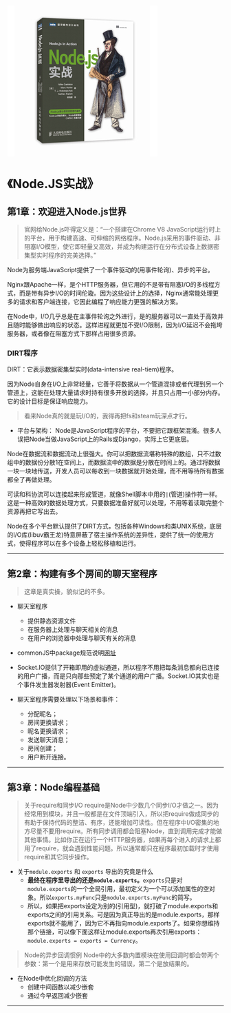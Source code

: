![9787115352460](../../../static/img/9787115352460.jpg)

# 《Node.JS实战》

## 第1章：欢迎进入Node.js世界

> 官网给Node.js吓得定义是：“一个搭建在Chrome V8 JavaScript运行时上的平台，用于构建高速、可伸缩的网络程序。Node.js采用的事件驱动、非阻塞I/O模型，使它即轻量又高效，并成为构建运行在分布式设备上数据密集型实时程序的完美选择。”
 
 Node为服务端JavaScript提供了一个事件驱动的(用事件轮询)、异步的平台。
 
 Nginx跟Apache一样，是个HTTP服务器，但它用的不是带有阻塞I/O的多线程方式，而是带有异步I/O的时间伦璇。因为这些设计上的选择，Nginx通常能处理更多的请求和客户端连接，它因此编程了响应能力更强的解决方案。
 
 在Node中，I/O几乎总是在主事件轮询之外进行，是的服务器可以一直处于高效并且随时能够做出响应的状态。这样进程就更加不受I/O限制，因为I/O延迟不会拖垮服务器，或者像在阻塞方式下那样占用很多资源。
 
 ### DIRT程序
 
 DIRT：它表示数据密集型实时(data-intensive real-tiem)程序。
 
因为Node自身在I/O上非常轻量，它善于将数据从一个管道混排或者代理到另一个管道上，这能在处理大量请求时持有很多开放的选择，并且只占用一小部分内存。它的设计目标是保证响应能力。

> 看来Node真的就是玩I/O的，我得再把fs和steam玩深点才行。

- 平台与架构： Node是JavaScript程序的平台，不要把它跟框架混淆。很多人误把Node当做JavaScript上的Rails或Django，实际上它更底层。

 Node在数据流和数据流动上很强大。你可以把数据流堪称特殊的数组，只不过数组中的数据份分散1在空间上，而数据流中的数据是分散在时间上的。通过将数据一块一块地传送，开发人员可以每收到一块数据就开始处理，而不用等待所有数据都全了再做处理。

可读和科协流可以连接起来形成管道，就像Shell脚本中用的`|`(管道)操作符一样。这是一种高效的数据处理方式，只要数据准备好就可以处理，不用等着读取完整个资源再把它写出去。

Node在多个平台默认提供了DIRT方式，包括各种Windows和类UNIX系统，底层的I/O库(libuv霸王龙)特意屏蔽了宿主操作系统的差异性，提供了统一的使用方式，使得程序可以在多个设备上轻松移植和运行。

----------

## 第2章：构建有多个房间的聊天室程序

> 这章是真实操，貌似记的不多。

- 聊天室程序
  - 提供静态资源文件
  - 在服务器上处理与聊天相关的消息
  - 在用户的浏览器中处理与聊天有关的消息

- commonJS中package规范说明[网址](http://wiki.commonjs.org/wiki/Packages/1.0)

- Socket.IO提供了开箱即用的虚拟通道，所以程序不用把每条消息都向已连接的用户广播，而是只向那些预定了某个通道的用户广播。Socket.IO其实也是个事件发生器发射器(Event Emitter)。

- 聊天室程序需要处理以下场景和事件：
  - 分配昵名；
  - 房间更换请求；
  - 昵名更换请求；
  - 发送聊天消息；
  - 房间创建；
  - 用户断开连接。

----------

## 第3章：Node编程基础

> 关于require和同步I/O
  require是Node中少数几个同步I/O才做之一。因为经常用到模块，并且一般都是在文件顶端引入，所以把require做成同步的有助于保持代码的整洁、有序，还能增加可读性。但在程序中I/O密集的地方尽量不要用require。所有同步调用都会阻塞Node，直到调用完成才能做其他事情。比如你正在运行一个HTTP服务器，如果再每个进入的请求上都用了require，就会遇到性能问题。所以通常都只在程序最初加载时才使用require和其它同步操作。
  
- 关于`module.exports` 和 `exports` 导出的究竟是什么
  - **最终在程序里导出的还是`module.exports`。**`exports`只是对`module.exports`的一个全局引用，最初定义为一个可以添加属性的空对象。所以`exports.myFunc`只是`module.exports.myFunc`的简写。
  - 所以，如果把exports设定为别的(引用型)，就打破了module.exports和exports之间的引用关系。可是因为真正导出的是module.exports，那样exports就不能用了，因为它不再指向module.exports了。如果你想维持那个链接，可以像下面这样让module.exports再次引用exports：`module.exports = exports = Currency`。

> Node的异步回调惯例
  Node中的大多数内置模块在使用回调时都会带两个参数：第一个是用来存放可能发生的错误，第二个是放结果的。
  
- 在Node中优化回调的方法
  - 创建中间函数以减少嵌套
  - 通过今早返回减少嵌套


----------
